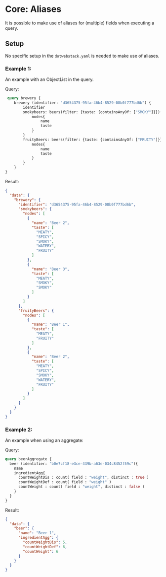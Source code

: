 # Core: Aliases

It is possible to make use of aliases for (multiple) fields when executing a query.

## Setup

No specific setup in the `dotwebstack.yaml` is needed to make use of aliases.

### Example 1:

An example with an ObjectList in the query.

Query:
```graphql
 query brewery {
    brewery (identifier: "d3654375-95fa-46b4-8529-08b0f777bd6b") {
        identifier
        smokybeers: beers(filter: {taste: {containsAnyOf: ["SMOKY"]}}){
            nodes{
                name
                taste
            }
        }
        fruityBeers: beers(filter: {taste: {containsAnyOf: ["FRUITY"]}}){
            nodes{
                name
                taste
            }
        }
    }
}
```
Result:
```json
{
  "data": {
    "brewery": {
      "identifier": "d3654375-95fa-46b4-8529-08b0f777bd6b",
      "smokybeers": {
        "nodes": [
          {
            "name": "Beer 2",
            "taste": [
              "MEATY",
              "SPICY",
              "SMOKY",
              "WATERY",
              "FRUITY"
            ]
          },
          {
            "name": "Beer 3",
            "taste": [
              "MEATY",
              "SMOKY",
              "SMOKY"
            ]
          }
        ]
      },
      "fruityBeers": {
        "nodes": [
          {
            "name": "Beer 1",
            "taste": [
              "MEATY",
              "FRUITY"
            ]
          },
          {
            "name": "Beer 2",
            "taste": [
              "MEATY",
              "SPICY",
              "SMOKY",
              "WATERY",
              "FRUITY"
            ]
          }
        ]
      }
    }
  }
}
```
### Example 2:

An example when using an aggregate:

Query:
```graphql
query beerAggregate {
  beer (identifier: "b0e7cf18-e3ce-439b-a63e-034c8452f59c"){
    name
    ingredientAgg{
      countWeightDis : count( field : "weight", distinct : true )
      countWeightDef : count( field : "weight" )
      countWeight : count( field : "weight", distinct : false )
    }
  }
}
```
Result:
```json
{
  "data": {
    "beer": {
      "name": "Beer 1",
      "ingredientAgg": {
        "countWeightDis": 5,
        "countWeightDef": 6,
        "countWeight": 6
      }
    }
  }
}
```
